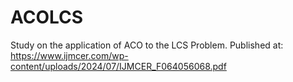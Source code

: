 # ACOLCS
Study on the application of ACO to the LCS Problem.
Published at: https://www.ijmcer.com/wp-content/uploads/2024/07/IJMCER_F064056068.pdf
